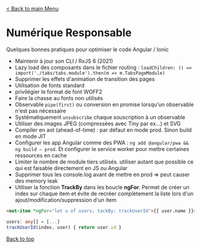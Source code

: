 [< Back to main Menu](https://github.com/gsoulie/angular-resources/blob/master/ng-sheet.md)    

# Numérique Responsable

Quelques bonnes pratiques pour optimiser le code Angular / Ionic

* Maintenir à jour son CLI / RxJS 6 (2021)
* Lazy load des composants dans le fichier routing : ````loadChildren: () => import('./tabs/tabs.module').then(m => m.TabsPageModule)````
* Supprimer les effets d'animation de transition des pages 
* Utilisation de fonts standard
* privilégier le format de font WOFF2
* Faire la chasse au fonts non utilisés
* Observable ````pipe(first)```` ou conversion en promise lorsqu'un observable n'est pas nécessaire
* Systématiquement ````unsubscribe```` chaque souscription à un observable
* Utiliser des images JPEG (compressées avec Tiny par ex...) et SVG
* Compiler en aot (ahead-of-time) : par défaut en mode prod. Sinon build en mode JIT
* Configurer les app Angular comme des PWA : ````ng add @angular/pwa && ng build — prod````. Et configurer le service worker pour mettre certaines ressources en cache
* Limiter le nombre de module tiers utilisés. utiliser autant que possible ce qui est faisable directement en JS ou Angular
* Supprimer tous les console.log avant de mettre en prod => peut causer des memory leak
* Utiliser la fonction **TrackBy** dans les boucle **ngFor**. Permet de créer un index sur chaque item et évite de recréer complètement la liste lors d'un ajout/modification/suppression d'un item   

````html
<mat-item *ngFor="let u of users; tackBy: trackUserId">{{ user.name }}</mat-item>
````
````typescript
users: any[] = [...]
trackUserId(index, user) { return user.id }
````

[Back to top](#numérique-responsable)
